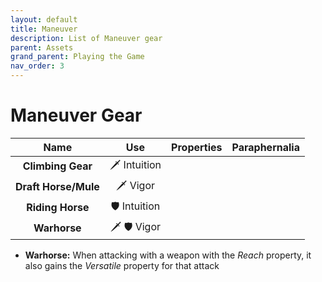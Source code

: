 ```yaml
---
layout: default
title: Maneuver
description: List of Maneuver gear
parent: Assets
grand_parent: Playing the Game
nav_order: 3
---
```


# Maneuver Gear

|         Name         |     Use      | Properties | Paraphernalia |
|:--------------------:|:------------:|:----------:|:-------------:|
|  **Climbing Gear**   | 🗡 Intuition |            |               |
| **Draft Horse/Mule** |   🗡 Vigor   |            |               |
|   **Riding Horse**   | 🛡 Intuition |            |               |
|     **Warhorse**     | 🗡 🛡 Vigor  |            |               |

- **Warhorse:** When attacking with a weapon with the _Reach_ property, it also gains the _Versatile_ property for that attack
